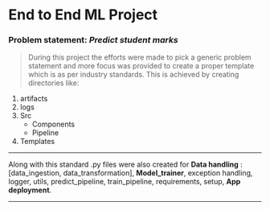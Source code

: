 # End to End ML Project

### **Problem statement:** _Predict student marks_

> During this project the efforts were made to pick a generic problem statement and more focus was provided to create a proper template which is as per industry standards. This is achieved by creating directories like:

1. artifacts
2. logs
3. Src
   - Components
   - Pipeline
4. Templates

---

Along with this standard .py files were also created for **Data handling** : [data_ingestion, data_transformation], **Model_trainer**, exception handling, logger, utils, predict_pipeline, train_pipeline, requirements, setup, **App deployment**.

---
